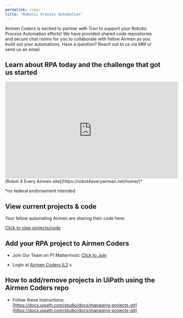 ```yaml
---
permalink: /rpa/
title: "Robotic Process Automation"
---
```

Airmen Coders is excited to partner with Tron to support your Robotic Process Automation efforts! We have provided shared code repositories and secure chat rooms for you to collaborate with fellow Airmen as you build out your automations. Have a question? Reach out to us via MM or send us an email.

## Learn about RPA today and the challenge that got us started
<iframe width="560" height="315" src="https://www.youtube.com/embed/YQAdqNU4LsI" frameborder="0" allow="accelerometer; autoplay; encrypted-media; gyroscope; picture-in-picture" allowfullscreen></iframe>
[Robot 4 Every Airmen site](https://robot4everyairman.net/home/)*

*no federal endorsement intended 

## View current projects & code
Your fellow automating Airmen are sharing their code here:

[Click to view projects/code](https://code.il2.dsop.io/tron/products/AirmenCoders/rpa)

## Add your RPA project to Airmen Coders

* Join Our Team on P1 Mattermost: [Click to Join](https://chat.collab.cdl.af.mil/signup_user_complete/?id=xkscstdipfgp8q76p798gc1xch)

* Login at [Airmen Coders IL2](https://code.il2.dsop.io/tron/products/AirmenCoders/rpa)
s


## How to add/remove projects in UiPath using the Airmen Coders repo

* Follow these instructions: [https://docs.uipath.com/studio/docs/managing-projects-git](https://docs.uipath.com/studio/docs/managing-projects-git)


